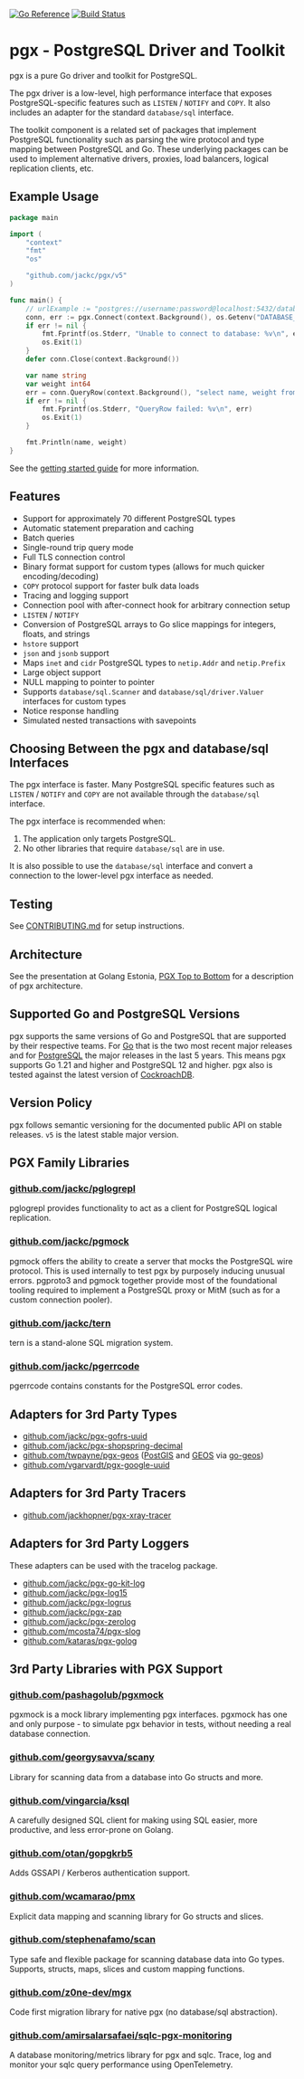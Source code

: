 [![Go Reference](https://pkg.go.dev/badge/github.com/jackc/pgx/v5.svg)](https://pkg.go.dev/github.com/jackc/pgx/v5)
[![Build Status](https://github.com/jackc/pgx/actions/workflows/ci.yml/badge.svg)](https://github.com/jackc/pgx/actions/workflows/ci.yml)

# pgx - PostgreSQL Driver and Toolkit

pgx is a pure Go driver and toolkit for PostgreSQL.

The pgx driver is a low-level, high performance interface that exposes PostgreSQL-specific features such as `LISTEN` /
`NOTIFY` and `COPY`. It also includes an adapter for the standard `database/sql` interface.

The toolkit component is a related set of packages that implement PostgreSQL functionality such as parsing the wire protocol
and type mapping between PostgreSQL and Go. These underlying packages can be used to implement alternative drivers,
proxies, load balancers, logical replication clients, etc.

## Example Usage

```go
package main

import (
	"context"
	"fmt"
	"os"

	"github.com/jackc/pgx/v5"
)

func main() {
	// urlExample := "postgres://username:password@localhost:5432/database_name"
	conn, err := pgx.Connect(context.Background(), os.Getenv("DATABASE_URL"))
	if err != nil {
		fmt.Fprintf(os.Stderr, "Unable to connect to database: %v\n", err)
		os.Exit(1)
	}
	defer conn.Close(context.Background())

	var name string
	var weight int64
	err = conn.QueryRow(context.Background(), "select name, weight from widgets where id=$1", 42).Scan(&name, &weight)
	if err != nil {
		fmt.Fprintf(os.Stderr, "QueryRow failed: %v\n", err)
		os.Exit(1)
	}

	fmt.Println(name, weight)
}
```

See the [getting started guide](https://github.com/jackc/pgx/wiki/Getting-started-with-pgx) for more information.

## Features

* Support for approximately 70 different PostgreSQL types
* Automatic statement preparation and caching
* Batch queries
* Single-round trip query mode
* Full TLS connection control
* Binary format support for custom types (allows for much quicker encoding/decoding)
* `COPY` protocol support for faster bulk data loads
* Tracing and logging support
* Connection pool with after-connect hook for arbitrary connection setup
* `LISTEN` / `NOTIFY`
* Conversion of PostgreSQL arrays to Go slice mappings for integers, floats, and strings
* `hstore` support
* `json` and `jsonb` support
* Maps `inet` and `cidr` PostgreSQL types to `netip.Addr` and `netip.Prefix`
* Large object support
* NULL mapping to pointer to pointer
* Supports `database/sql.Scanner` and `database/sql/driver.Valuer` interfaces for custom types
* Notice response handling
* Simulated nested transactions with savepoints

## Choosing Between the pgx and database/sql Interfaces

The pgx interface is faster. Many PostgreSQL specific features such as `LISTEN` / `NOTIFY` and `COPY` are not available
through the `database/sql` interface.

The pgx interface is recommended when:

1. The application only targets PostgreSQL.
2. No other libraries that require `database/sql` are in use.

It is also possible to use the `database/sql` interface and convert a connection to the lower-level pgx interface as needed.

## Testing

See [CONTRIBUTING.md](./CONTRIBUTING.md) for setup instructions.

## Architecture

See the presentation at Golang Estonia, [PGX Top to Bottom](https://www.youtube.com/watch?v=sXMSWhcHCf8) for a description of pgx architecture.

## Supported Go and PostgreSQL Versions

pgx supports the same versions of Go and PostgreSQL that are supported by their respective teams. For [Go](https://golang.org/doc/devel/release.html#policy) that is the two most recent major releases and for [PostgreSQL](https://www.postgresql.org/support/versioning/) the major releases in the last 5 years. This means pgx supports Go 1.21 and higher and PostgreSQL 12 and higher. pgx also is tested against the latest version of [CockroachDB](https://www.cockroachlabs.com/product/).

## Version Policy

pgx follows semantic versioning for the documented public API on stable releases. `v5` is the latest stable major version.

## PGX Family Libraries

### [github.com/jackc/pglogrepl](https://github.com/jackc/pglogrepl)

pglogrepl provides functionality to act as a client for PostgreSQL logical replication.

### [github.com/jackc/pgmock](https://github.com/jackc/pgmock)

pgmock offers the ability to create a server that mocks the PostgreSQL wire protocol. This is used internally to test pgx by purposely inducing unusual errors. pgproto3 and pgmock together provide most of the foundational tooling required to implement a PostgreSQL proxy or MitM (such as for a custom connection pooler).

### [github.com/jackc/tern](https://github.com/jackc/tern)

tern is a stand-alone SQL migration system.

### [github.com/jackc/pgerrcode](https://github.com/jackc/pgerrcode)

pgerrcode contains constants for the PostgreSQL error codes.

## Adapters for 3rd Party Types

* [github.com/jackc/pgx-gofrs-uuid](https://github.com/jackc/pgx-gofrs-uuid)
* [github.com/jackc/pgx-shopspring-decimal](https://github.com/jackc/pgx-shopspring-decimal)
* [github.com/twpayne/pgx-geos](https://github.com/twpayne/pgx-geos) ([PostGIS](https://postgis.net/) and [GEOS](https://libgeos.org/) via [go-geos](https://github.com/twpayne/go-geos))
* [github.com/vgarvardt/pgx-google-uuid](https://github.com/vgarvardt/pgx-google-uuid)


## Adapters for 3rd Party Tracers

* [github.com/jackhopner/pgx-xray-tracer](https://github.com/jackhopner/pgx-xray-tracer)

## Adapters for 3rd Party Loggers

These adapters can be used with the tracelog package.

* [github.com/jackc/pgx-go-kit-log](https://github.com/jackc/pgx-go-kit-log)
* [github.com/jackc/pgx-log15](https://github.com/jackc/pgx-log15)
* [github.com/jackc/pgx-logrus](https://github.com/jackc/pgx-logrus)
* [github.com/jackc/pgx-zap](https://github.com/jackc/pgx-zap)
* [github.com/jackc/pgx-zerolog](https://github.com/jackc/pgx-zerolog)
* [github.com/mcosta74/pgx-slog](https://github.com/mcosta74/pgx-slog)
* [github.com/kataras/pgx-golog](https://github.com/kataras/pgx-golog)

## 3rd Party Libraries with PGX Support

### [github.com/pashagolub/pgxmock](https://github.com/pashagolub/pgxmock)

pgxmock is a mock library implementing pgx interfaces.
pgxmock has one and only purpose - to simulate pgx behavior in tests, without needing a real database connection.

### [github.com/georgysavva/scany](https://github.com/georgysavva/scany)

Library for scanning data from a database into Go structs and more.

### [github.com/vingarcia/ksql](https://github.com/vingarcia/ksql)

A carefully designed SQL client for making using SQL easier,
more productive, and less error-prone on Golang.

### [github.com/otan/gopgkrb5](https://github.com/otan/gopgkrb5)

Adds GSSAPI / Kerberos authentication support.

### [github.com/wcamarao/pmx](https://github.com/wcamarao/pmx)

Explicit data mapping and scanning library for Go structs and slices.

### [github.com/stephenafamo/scan](https://github.com/stephenafamo/scan)

Type safe and flexible package for scanning database data into Go types.
Supports, structs, maps, slices and custom mapping functions.

### [github.com/z0ne-dev/mgx](https://github.com/z0ne-dev/mgx)

Code first migration library for native pgx (no database/sql abstraction).

### [github.com/amirsalarsafaei/sqlc-pgx-monitoring](https://github.com/amirsalarsafaei/sqlc-pgx-monitoring)

A database monitoring/metrics library for pgx and sqlc. Trace, log and monitor your sqlc query performance using OpenTelemetry.
